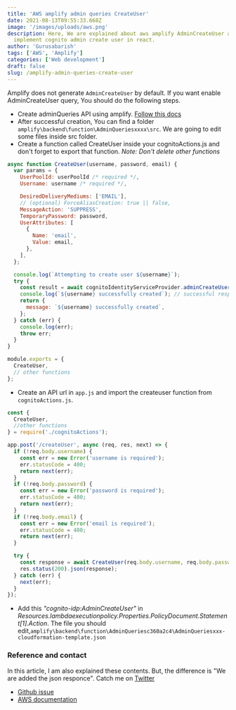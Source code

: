 ```yaml
---
title: 'AWS amplify admin queries CreateUser'
date: 2021-08-13T09:55:33.668Z
image: '/images/uploads/aws.png'
description: Here, We are explained about aws amplify AdminCreateUser and how to
  implement cognito admin create user in react.
author: 'Gurusabarish'
tags: ['AWS', 'Amplify']
categories: ['Web development']
draft: false
slug: /amplify-admin-queries-create-user
---
```


Amplify does not generate `AdminCreateUser` by default. If you want enable AdminCreateUser query, You should do the following steps.

- Create adminQueries API using amplify. [Follow this docs](https://docs.amplify.aws/cli/auth/admin)
- After successful creation, You can find a folder `amplify\backend\function\AdminQueriesxxxx\src`. We are going to edit some files inside src folder.
- Create a function called CreateUser inside your cognitoActions.js and don't forget to export that function. _Note: Don't delete other functions_

```js
async function CreateUser(username, password, email) {
  var params = {
    UserPoolId: userPoolId /* required */,
    Username: username /* required */,

    DesiredDeliveryMediums: ['EMAIL'],
    // (optional) ForceAliasCreation: true || false,
    MessageAction: 'SUPPRESS',
    TemporaryPassword: password,
    UserAttributes: [
      {
        Name: 'email',
        Value: email,
      },
    ],
  };

  console.log(`Attempting to create user ${username}`);
  try {
    const result = await cognitoIdentityServiceProvider.adminCreateUser(params).promise();
    console.log(`${username} successfully created`); // successful response
    return {
      message: `${username} successfully created`,
    };
  } catch (err) {
    console.log(err);
    throw err;
  }
}

module.exports = {
  CreateUser,
  // other functions
};
```

- Create an API url in `app.js` and import the createuser function from `cognitoActions.js`.

```js
const {
  CreateUser,
  //other functions
} = require('./cognitoActions');

app.post('/createUser', async (req, res, next) => {
  if (!req.body.username) {
    const err = new Error('username is required');
    err.statusCode = 400;
    return next(err);
  }
  if (!req.body.password) {
    const err = new Error('password is required');
    err.statusCode = 400;
    return next(err);
  }
  if (!req.body.email) {
    const err = new Error('email is required');
    err.statusCode = 400;
    return next(err);
  }

  try {
    const response = await CreateUser(req.body.username, req.body.password, req.body.email);
    res.status(200).json(response);
  } catch (err) {
    next(err);
  }
});
```

- Add this _"cognito-idp:AdminCreateUser"_ in _Resources.lambdaexecutionpolicy.Properties.PolicyDocument.Statement[1].Action_. The file you should edit,`amplify\backend\function\AdminQueriesc360a2c4\AdminQueriesxxx-cloudformation-template.json`

### Reference and contact

In this article, I am also explained these contents. But, the difference is "We are added the json responce". Catch me on [Twitter](https://twitter.com/gurusabarishh)

- [Github issue](https://github.com/aws-amplify/amplify-cli/issues/4351)
- [AWS documentation](https://docs.aws.amazon.com/AWSJavaScriptSDK/latest/AWS/CognitoIdentityServiceProvider.html#adminCreateUser-property)
